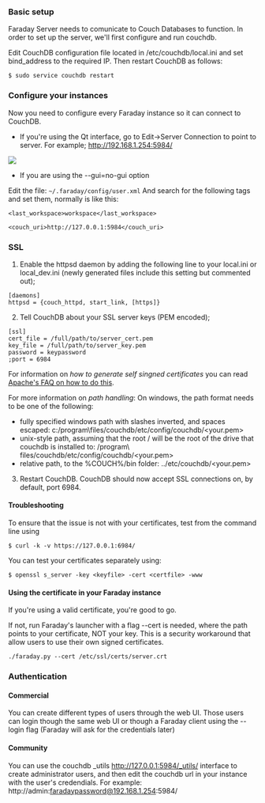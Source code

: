 ### Basic setup


Faraday Server needs to comunicate to Couch Databases to function. In order to set up the server,
we'll first configure and run couchdb.

Edit CouchDB configuration file located in /etc/couchdb/local.ini and set bind_address to the required IP.
Then restart CouchDB as follows:
```
$ sudo service couchdb restart
```

### Configure your instances
Now you need to configure every Faraday instance so it can connect to CouchDB.

* If you're using the Qt interface, go to Edit->Server Connection to point to server. For example; http://192.168.1.254:5984/

![](https://raw.github.com/wiki/infobyte/faraday/images/change_server.png)

* If you are using the --gui=no-gui option

Edit the file: `~/.faraday/config/user.xml`
And search for the following tags and set them, normally is like this:

`<last_workspace>workspace</last_workspace>`

`<couch_uri>http://127.0.0.1:5984</couch_uri>`

### SSL
1) Enable the httpsd daemon by adding the following line to your local.ini or local_dev.ini (newly generated files include this setting but commented out);
```
[daemons]
httpsd = {couch_httpd, start_link, [https]}
```
2) Tell CouchDB about your SSL server keys (PEM encoded);
```
[ssl]
cert_file = /full/path/to/server_cert.pem
key_file = /full/path/to/server_key.pem
password = keypassword
;port = 6984
```
For information on *how to generate self singned certificates* you can read [Apache's FAQ on how to do this](https://cwiki.apache.org/confluence/pages/viewpage.action?pageId=48203146).

For more information on *path handling*:
On windows, the path format needs to be one of the following:
* fully specified windows path with slashes inverted, and spaces escaped: c:/program\\files/couchdb/etc/config/couchdb/<your.pem>
* unix-style path, assuming that the root / will be the root of the drive that couchdb is installed to: /program\ files/couchdb/etc/config/couchdb/<your.pem>
* relative path, to the %COUCH%/bin folder: ../etc/couchdb/<your.pem>

3) Restart CouchDB.
CouchDB should now accept SSL connections on, by default, port 6984.

#### Troubleshooting
To ensure that the issue is not with your certificates, test from the command line using
```
$ curl -k -v https://127.0.0.1:6984/
```
You can test your certificates separately using:
```
$ openssl s_server -key <keyfile> -cert <certfile> -www
```
#### Using the certificate in your Faraday instance
If you're using a valid certificate, you're good to go.

If not, run Faraday's launcher with a flag --cert is needed, where the path points to your certificate, NOT your key. This is a security workaround that allow users to use their own signed certificates.
```
./faraday.py --cert /etc/ssl/certs/server.crt
```

### Authentication
#### Commercial

You can create different types of users through the web UI. Those users can login though the same web UI or though a Faraday client using the --login flag (Faraday will ask for the credentials later)

#### Community
You can use the couchdb _utils http://127.0.0.1:5984/_utils/ interface to create administrator users, and then edit the couchdb url in your instance with the user's credendials. For example: http://admin:faradaypassword@192.168.1.254:5984/
